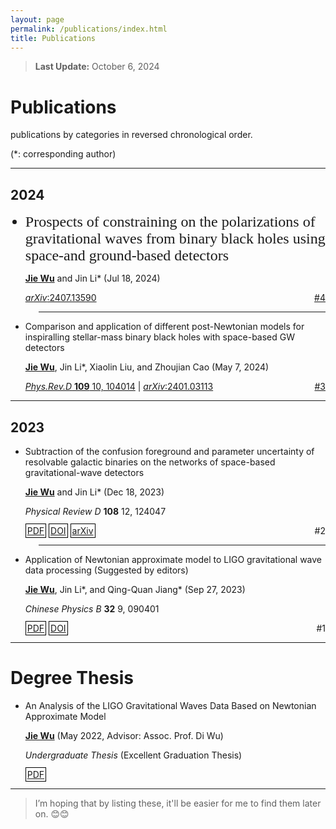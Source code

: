 ```yaml
---
layout: page
permalink: /publications/index.html
title: Publications
---
```


<style>
  @font-face {
    font-family: 'times';
    src: url('/assets/fonts/TIMES.TTF') format('truetype');
  }
</style>


> **Last Update:** October 6, 2024

# Publications

<p style="text-indent: 0;">publications by categories in reversed chronological order.</p>

<p style="text-indent: 0;">(*: corresponding author)</p>

---

## 2024

<!-- -  Prospects of constraining on the polarizations of gravitational waves from binary black holes using space-and ground-based detectors -->
<ul>
  <li style="font-family: 'times'; font-size: 24px;">
    Prospects of constraining on the polarizations of gravitational waves from binary black holes using space-and ground-based detectors
  </li>

  <u><strong>Jie Wu</strong></u> and Jin Li* (Jul 18, 2024)

  <a href="https://arxiv.org/abs/2407.13590"><em>arXiv</em>:2407.13590</a>
  <span style="float: right;"><a href="https://wujie3375.github.io/file/4.pdf">#4</a></span>
</ul>


   <!-- <u><strong>Jie Wu</strong></u> and Jin Li\* (Jul 18, 2024)

   [*arXiv*:2407.13590](https://arxiv.org/abs/2407.13590)
   <span style="float: right;">[#4](https://wujie3375.github.io\file\4.pdf)</span> -->
   

<hr style="width: 91%; margin-left: auto;">


-  Comparison and application of different post-Newtonian models for inspiralling stellar-mass binary black holes with space-based GW detectors

   <u><strong>Jie Wu</strong></u>, Jin Li\*, Xiaolin Liu, and Zhoujian Cao (May 7, 2024)

   <!-- *Physical Review D* **109** 10, 104014
   
   <span style="border: 1px solid black; padding: 2px;">[PDF](https://wujie3375.github.io\file\3.pdf)</span> <span style="border: 1px solid black; padding: 2px;">[DOI](https://journals.aps.org/prd/abstract/10.1103/PhysRevD.109.104014)</span> <span style="border: 1px solid black; padding: 2px;">[arXiv](https://arxiv.org/abs/2401.03113)</span>
   <span style="float: right;">#3</span>  -->

   [*Phys.Rev.D* **109** 10, 104014](https://journals.aps.org/prd/abstract/10.1103/PhysRevD.109.104014) |
   [*arXiv*:2401.03113](https://arxiv.org/abs/2401.03113)
   <span style="float: right;">[#3](https://wujie3375.github.io\file\3.pdf)</span>
   

---

## 2023

-  Subtraction of the confusion foreground and parameter uncertainty of resolvable galactic binaries on the networks of space-based gravitational-wave detectors

   <u><strong>Jie Wu</strong></u> and Jin Li\* (Dec 18, 2023)

   *Physical Review D* **108** 12, 124047
   
   <span style="border: 1px solid black; padding: 2px;">[PDF](https://wujie3375.github.io\file\2.pdf)</span> <span style="border: 1px solid black; padding: 2px;">[DOI](https://journals.aps.org/prd/abstract/10.1103/PhysRevD.108.124047)</span> <span style="border: 1px solid black; padding: 2px;">[arXiv](https://arxiv.org/abs/2307.05568)</span> 
   <span style="float: right;">#2</span>
   

<hr style="width: 91%; margin-left: auto;">


-  Application of Newtonian approximate model to LIGO gravitational wave data processing (Suggested by editors) 

   <u><strong>Jie Wu</strong></u>, Jin Li\*, and Qing-Quan Jiang\* (Sep 27, 2023)

   *Chinese Physics B* **32** 9, 090401
   
   <span style="border: 1px solid black; padding: 2px;">[PDF](https://wujie3375.github.io\file\1.pdf)</span> <span style="border: 1px solid black; padding: 2px;">[DOI](https://cpb.iphy.ac.cn/EN/10.1088/1674-1056/acd8a3)</span> 
   <span style="float: right;">#1</span> 
   

---

# Degree Thesis

-  An Analysis of the LIGO Gravitational Waves Data Based on Newtonian Approximate Model

   <u><strong>Jie Wu</strong></u> (May  2022, Advisor: Assoc. Prof. Di Wu) 

   *Undergraduate Thesis* (Excellent Graduation Thesis) 
   
   <span style="border: 1px solid black; padding: 2px;">[PDF](https://wujie3375.github.io\file\Undergraduate-Thesis.pdf)</span>

---

> I’m hoping that by listing these, it'll be easier for me to find them later on. 😊😊